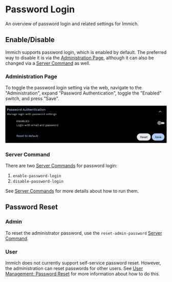 # Password Login

An overview of password login and related settings for Immich.

## Enable/Disable

Immich supports password login, which is enabled by default. The preferred way to disable it is via the [Administration Page](#administration-page), although it can also be changed via a [Server Command](#server-command) as well.

### Administration Page

To toggle the password login setting via the web, navigate to the "Administration", expand "Password Authentication", toggle the "Enabled" switch, and press "Save".

![Password Login Settings](./img/password-login-settings.png)

### Server Command

There are two [Server Commands](/docs/administration/server-commands.md) for password login:

1. `enable-password-login`
2. `disable-password-login`

See [Server Commands](/docs/administration/server-commands.md) for more details about how to run them.

## Password Reset

### Admin

To reset the administrator password, use the `reset-admin-password` [Server Command](/docs/administration/server-commands.md).

### User

Immich does not currently support self-service password reset. However, the administration can reset passwords for other users. See [User Management: Password Reset](/docs/administration/user-management.mdx#password-reset) for more information about how to do this.
